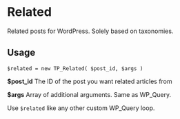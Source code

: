 Related
=======

Related posts for WordPress. Solely based on taxonomies.

## Usage

	$related = new TP_Related( $post_id, $args )

**$post_id** The ID of the post you want related articles from

**$args** Array of additional arguments. Same as WP_Query.

Use `$related` like any other custom WP_Query loop.
